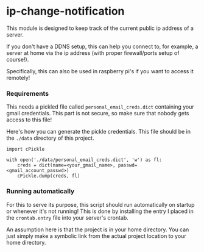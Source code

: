 # ip-change-notification

This module is designed to keep track of the current public ip address of a server.

If you don't have a DDNS setup, this can help you connect to, for example, a server at home via the ip address (with proper firewall/ports setup of course!).

Specifically, this can also be used in raspberry pi's if you want to access it remotely!


### Requirements
This needs a pickled file called `personal_email_creds.dict` containing your gmail credentials. This part is not secure, so make sure that nobody gets access to this file!

Here's how you can generate the pickle credentials. This file should be in the `./data` directory of this project.

```
import cPickle

with open('./data/personal_email_creds.dict', 'w') as fl:
    creds = dict(name=<your_gmail_name>, passwd=<gmail_account_passwd>)
    cPickle.dump(creds, fl)
```

### Running automatically
For this to serve its purpose, this script should run automatically on startup or whenever it's not running!
This is done by installing the entry I placed in the `crontab.entry` file into your server's crontab.

An assumption here is that the project is in your home directory. You can just simply make a symbolic link from the actual project location to your home directory.
